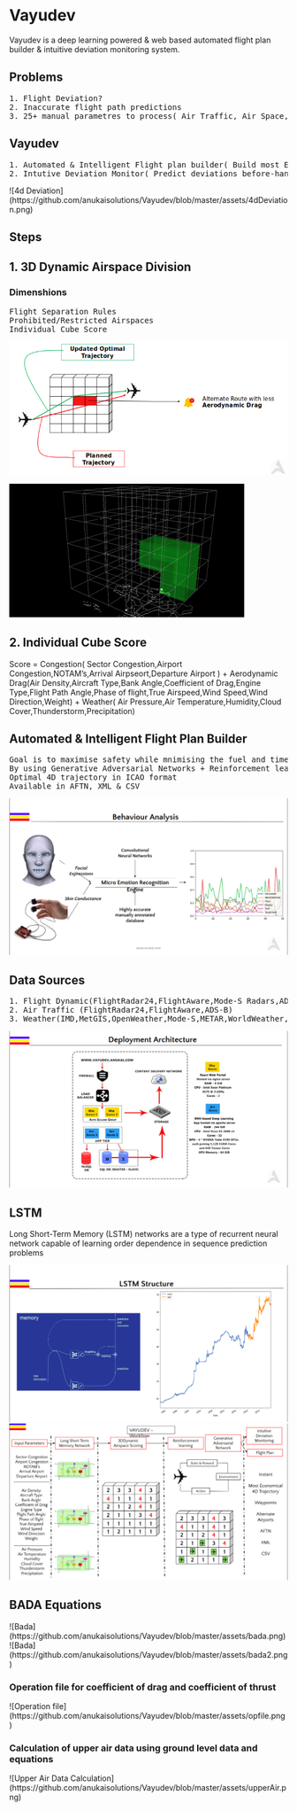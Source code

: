 # Vayudev
Vayudev is a deep learning powered & web based automated flight plan builder & intuitive deviation monitoring system.

<h2>Problems</h2>
<pre>
1. Flight Deviation?
2. Inaccurate flight path predictions
3. 25+ manual parametres to process( Air Traffic, Air Space, Wind speed, Wind Direction etc)
</pre>

<h2>Vayudev</h2>
<pre>
1. Automated & Intelligent Flight plan builder( Build most Economical flight plan in seconds )
2. Intutive Deviation Monitor( Predict deviations before-hand )
</pre>
![4d Deviation](https://github.com/anukaisolutions/Vayudev/blob/master/assets/4dDeviation.png)

<h2>Steps</h2>
<h2>1. 3D Dynamic Airspace Division</h2>
<h3>Dimenshions</h3>
  
<pre>
Flight Separation Rules
Prohibited/Restricted Airspaces
Individual Cube Score
</pre>

![Deviation](https://github.com/anukaisolutions/Vayudev/blob/master/assets/deviation.png)

![Score Cube](https://github.com/anukaisolutions/Vayudev/blob/master/assets/scoreCube.png)
<h2>2. Individual Cube Score</h2>
Score = Congestion( Sector Congestion,Airport Congestion,NOTAM’s,Arrival Airpseort,Departure Airport ) 
      + Aerodynamic Drag(Air Density,Aircraft Type,Bank Angle,Coefficient of Drag,Engine Type,Flight Path Angle,Phase of                flight,True Airspeed,Wind Speed,Wind Direction,Weight) 
      + Weather( Air Pressure,Air Temperature,Humidity,Cloud Cover,Thunderstorm,Precipitation)



<h2>Automated & Intelligent Flight Plan Builder</h2>
<pre>
Goal is to maximise safety while mnimising the fuel and time.
By using Generative Adversarial Networks + Reinforcement learning it will Output: 
Optimal 4D trajectory in ICAO format
Available in AFTN, XML & CSV
</pre>

![Behaviour Analysis](https://github.com/anukaisolutions/Vayudev/blob/master/assets/behaviour.png)
     
<h2>Data Sources</h2>
<pre>
1. Flight Dynamic(FlightRadar24,FlightAware,Mode-S Radars,ADS-B,Aircraft performance files(.opf))
2. Air Traffic (FlightRadar24,FlightAware,ADS-B)
3. Weather(IMD,MetGIS,OpenWeather,Mode-S,METAR,WorldWeather,NOAA,University of Wyoming,UASS(Radiosonde))
</pre>

![Deployment Architecture](https://github.com/anukaisolutions/Vayudev/blob/master/assets/architecture.png)

<h2>LSTM</h2>
Long Short-Term Memory (LSTM) networks are a type of recurrent neural network capable of learning order dependence in sequence prediction problems

![LSTM](https://github.com/anukaisolutions/Vayudev/blob/master/assets/lstm.png)
![Workflow](https://github.com/anukaisolutions/Vayudev/blob/master/assets/workflow.png)

<h2>BADA Equations</h2>
![Bada](https://github.com/anukaisolutions/Vayudev/blob/master/assets/bada.png)
![Bada](https://github.com/anukaisolutions/Vayudev/blob/master/assets/bada2.png)

<h3>Operation file for coefficient of drag and coefficient of thrust</h3>
![Operation file](https://github.com/anukaisolutions/Vayudev/blob/master/assets/opfile.png)

<h3>Calculation of upper air data using ground level data and equations</h3>
![Upper Air Data Calculation](https://github.com/anukaisolutions/Vayudev/blob/master/assets/upperAir.png)

